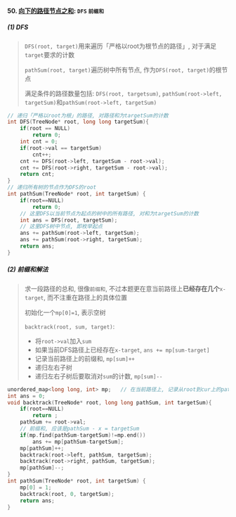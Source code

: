 #### 50. [向下的路径节点之和](https://leetcode.cn/problems/6eUYwP/): `DFS` `前缀和`

##### (1) DFS

> `DFS(root, target)`用来遍历「严格以root为根节点的路径」, 对于满足`target`要求的计数
> 
> `pathSum(root, target)`遍历树中所有节点, 作为`DFS(root, target)`的根节点
> 
> 满足条件的路径数量包括: `DFS(root, targetsum)`, `pathSum(root->left, targetSum)`和`pathSum(root->left, targetSum)`

```CPP
// 递归「严格以root为根」的路径, 对路径和为targetSum的计数
int DFS(TreeNode* root, long long targetSum){
    if(root == NULL)
        return 0;
    int cnt = 0;
    if(root->val == targetSum)
        cnt++;
    cnt += DFS(root->left, targetSum - root->val);
    cnt += DFS(root->right, targetSum - root->val);
    return cnt;
}
// 递归所有树的节点作为DFS的root
int pathSum(TreeNode* root, int targetSum) {
    if(root==NULL)
        return 0;
    // 这里DFS以当前节点为起点的树中的所有路径, 对和为targetSum的计数
    int ans = DFS(root, targetSum);
    // 这里DFS树中节点, 即枚举起点
    ans += pathSum(root->left, targetSum);
    ans += pathSum(root->right, targetSum);
    return ans;
}
```

##### (2) 前缀和解法

> 求一段路径的总和, 很像`前缀和`, 不过本题更在意当前路径上**已经存在几个**`x-target`, 而不注重在路径上的具体位置
>
> 初始化一个`mp[0]=1`, 表示空树
> 
> `backtrack(root, sum, target)`:
> - 将`root->val`加入`sum`
> - 如果当前DFS路径上已经存在`x-target`, `ans += mp[sum-target]`
> - 记录当前路径上的前缀和, `mp[sum]++`
> - 递归左右子树
> - 递归左右子树后要取消对`sum`的计数, `mp[sum]--`

```CPP
unordered_map<long long, int> mp;   // 在当前路径上, 记录从root到cur上的pathSum出现的次数
int ans = 0;
void backtrack(TreeNode* root, long long pathSum, int targetSum){
    if(root==NULL)
        return ;
    pathSum += root->val;
    // 前缀和, 应该是pathSum - x = targetSum
    if(mp.find(pathSum-targetSum)!=mp.end())
        ans += mp[pathSum-targetSum];
    mp[pathSum]++;
    backtrack(root->left, pathSum, targetSum);
    backtrack(root->right, pathSum, targetSum);
    mp[pathSum]--;
}
int pathSum(TreeNode* root, int targetSum) {
    mp[0] = 1;
    backtrack(root, 0, targetSum);
    return ans;
}
```